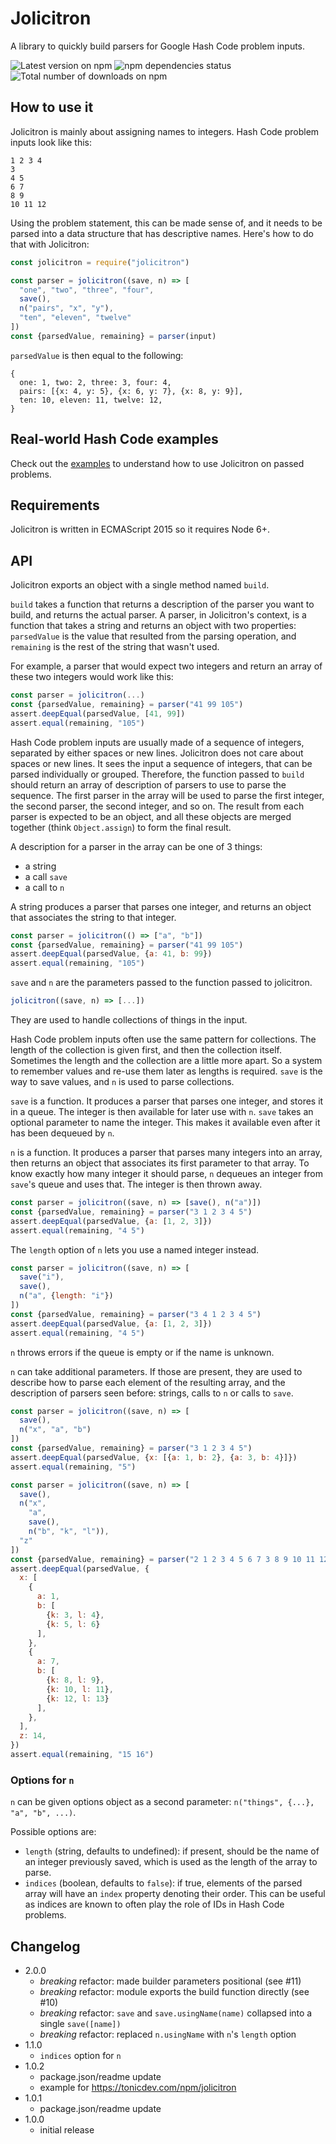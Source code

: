 # Jolicitron

A library to quickly build parsers for Google Hash Code problem inputs.

![Latest version on npm](https://img.shields.io/npm/v/jolicitron.svg)
![npm dependencies status](https://img.shields.io/david/hgwood/jolicitron.svg)
![Total number of downloads on npm](https://img.shields.io/npm/dt/jolicitron.svg)

## How to use it

Jolicitron is mainly about assigning names to integers. Hash Code problem
inputs look like this:

```
1 2 3 4
3
4 5
6 7
8 9
10 11 12
```

Using the problem statement, this can be made sense of, and it needs to be
parsed into a data structure that has descriptive names. Here's how to do
that with Jolicitron:

```js
const jolicitron = require("jolicitron")

const parser = jolicitron((save, n) => [
  "one", "two", "three", "four",
  save(),
  n("pairs", "x", "y"),
  "ten", "eleven", "twelve"
])
const {parsedValue, remaining} = parser(input)
```

`parsedValue` is then equal to the following:

```
{
  one: 1, two: 2, three: 3, four: 4,
  pairs: [{x: 4, y: 5}, {x: 6, y: 7}, {x: 8, y: 9}],
  ten: 10, eleven: 11, twelve: 12,
}
```

## Real-world Hash Code examples

Check out the [examples](https://github.com/hgwood/hash-code-parser/tree/master/examples)
to understand how to use Jolicitron on passed problems.

## Requirements

Jolicitron is written in ECMAScript 2015 so it requires Node 6+.

## API

Jolicitron exports an object with a single method named `build`.

`build` takes a function that returns a description of the parser you want to
build, and returns the actual parser. A parser, in Jolicitron's context, is
a function that takes a string and returns an object with two
properties: `parsedValue` is the value that resulted from the parsing
operation, and `remaining` is the rest of the string that wasn't used.

For example, a parser that would expect two integers and return an array of
these two integers would work like this:

```js
const parser = jolicitron(...)
const {parsedValue, remaining} = parser("41 99 105")
assert.deepEqual(parsedValue, [41, 99])
assert.equal(remaining, "105")
```

Hash Code problem inputs are usually made of a sequence of integers, separated
by either spaces or new lines. Jolicitron does not care about spaces or new
lines. It sees the input a sequence of integers, that can be parsed
individually or grouped. Therefore, the function passed to `build` should
return an array of description of parsers to use to parse the sequence. The
first parser in the array will be used to parse the first integer, the
second parser, the second integer, and so on. The result from each parser is
expected to be an object, and all these objects are merged together (think
`Object.assign`) to form the final result.

A description for a parser in the array can be one of 3 things:
- a string
- a call `save`
- a call to `n`

A string produces a parser that parses one integer, and returns an object that
associates the string to that integer.

```js
const parser = jolicitron(() => ["a", "b"])
const {parsedValue, remaining} = parser("41 99 105")
assert.deepEqual(parsedValue, {a: 41, b: 99})
assert.equal(remaining, "105")
```

`save` and `n` are the parameters passed to the function passed to
jolicitron.

```js
jolicitron((save, n) => [...])
```

They are used to handle collections of things in the input.

Hash Code problem inputs often use the same pattern for collections. The
length of the collection is given first, and then the collection itself.
Sometimes the length and the collection are a little more apart. So a system
to remember values and re-use them later as lengths is required. `save` is
the way to save values, and `n` is used to parse collections.

`save` is a function. It produces a parser that parses one integer, and
stores it in a queue. The integer is then available for later use with `n`.
`save` takes an optional parameter to name the integer. This makes it
available even after it has been dequeued by `n`.

`n` is a function. It produces a parser that parses many integers into an
array, then returns an object that associates its first parameter to that
array. To know exactly how many integer it should parse, `n` dequeues an
integer from `save`'s queue and uses that. The integer is then thrown away.

```js
const parser = jolicitron((save, n) => [save(), n("a")])
const {parsedValue, remaining} = parser("3 1 2 3 4 5")
assert.deepEqual(parsedValue, {a: [1, 2, 3]})
assert.equal(remaining, "4 5")
```

The `length` option of `n` lets you use a named integer instead.

```js
const parser = jolicitron((save, n) => [
  save("i"),
  save(),
  n("a", {length: "i"})
])
const {parsedValue, remaining} = parser("3 4 1 2 3 4 5")
assert.deepEqual(parsedValue, {a: [1, 2, 3]})
assert.equal(remaining, "4 5")
```

`n` throws errors if the queue is empty or if the name is unknown.

`n` can take additional parameters. If those are present, they are used to 
describe how to parse each element of the resulting array, and the description 
of parsers seen before: strings, calls to `n` or calls to `save`.

```js
const parser = jolicitron((save, n) => [
  save(),
  n("x", "a", "b")
])
const {parsedValue, remaining} = parser("3 1 2 3 4 5")
assert.deepEqual(parsedValue, {x: [{a: 1, b: 2}, {a: 3, b: 4}]})
assert.equal(remaining, "5")
```

```js
const parser = jolicitron((save, n) => [
  save(),
  n("x",
    "a",
    save(),
    n("b", "k", "l")),
  "z"
])
const {parsedValue, remaining} = parser("2 1 2 3 4 5 6 7 3 8 9 10 11 12 13 14 15 16")
assert.deepEqual(parsedValue, {
  x: [
    {
      a: 1,
      b: [
        {k: 3, l: 4},
        {k: 5, l: 6}
      ],
    },
    {
      a: 7,
      b: [
        {k: 8, l: 9},
        {k: 10, l: 11},
        {k: 12, l: 13}
      ],
    },
  ],
  z: 14,
})
assert.equal(remaining, "15 16")
```

### Options for `n`

`n` can be given options object as a second parameter: `n("things", {...}, "a", "b", ...)`.

Possible options are:
- `length` (string, defaults to undefined): if present, should be the name of 
an integer previously saved, which is used as the length of the array to parse. 
- `indices` (boolean, defaults to `false`): if true, elements of the parsed 
array will have an `index` property denoting their order. This can be useful 
as indices are known to often play the role of IDs in Hash Code problems.

## Changelog

- 2.0.0
  - *breaking* refactor: made builder parameters positional (see #11)
  - *breaking* refactor: module exports the build function directly (see #10)
  - *breaking* refactor: `save` and `save.usingName(name)` collapsed into a single `save([name])`
  - *breaking* refactor: replaced `n.usingName` with `n`'s `length` option
- 1.1.0
  - `indices` option for `n`
- 1.0.2
  - package.json/readme update
  - example for https://tonicdev.com/npm/jolicitron
- 1.0.1
  - package.json/readme update
- 1.0.0
  - initial release
